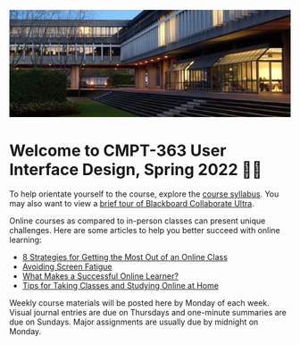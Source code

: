 ![SFU](images/1406322240943.jpg ':class=banner-image')

# Welcome to CMPT-363 User Interface Design, Spring 2022 👋🏼

To help orientate yourself to the course, explore the [course syllabus](https://canvas.sfu.ca/courses/67116/assignments/syllabus). You may also want to view a [brief tour of Blackboard Collaborate Ultra](https://www.youtube.com/watch?v=6SKSODqUeWg).

Online courses as compared to in-person classes can present unique challenges. Here are some articles to help you better succeed with online learning:

* [8 Strategies for Getting the Most Out of an Online Class](https://www.northeastern.edu/graduate/blog/tips-for-taking-online-classes/)
* [Avoiding Screen Fatigue](https://mbhub.ca/development/avoiding-screen-fatigue/)
* [What Makes a Successful Online Learner?](https://careerwise.minnstate.edu/education/successonline.html)
* [Tips for Taking Classes and Studying Online at Home](https://www.ualberta.ca/current-students/academic-success-centre/resources/working-online.html)

Weekly course materials will be posted here by Monday of each week. Visual journal entries are due on Thursdays and one-minute summaries are due on Sundays. Major assignments are usually due by midnight on Monday.
